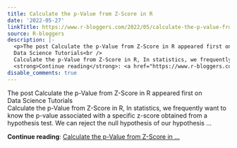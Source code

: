 ```yaml
---
title: Calculate the p-Value from Z-Score in R
date: '2022-05-27'
linkTitle: https://www.r-bloggers.com/2022/05/calculate-the-p-value-from-z-score-in-r/
source: R-bloggers
description: |-
  <p>The post Calculate the p-Value from Z-Score in R appeared first on<br />
  Data Science Tutorials<br />
  Calculate the p-Value from Z-Score in R, In statistics, we frequently want to know the p-value associated with a specific z-score obtained from a hypothesis test. We can reject the null hypothesis of our hypothesis ...</p>
  <strong>Continue reading</strong>: <a href="https://www.r-bloggers.com/2022/05/calculate-the-p-value-from-z-score-in-r/">Calculate the p-Value from Z-Score in ...
disable_comments: true
---
```

<p>The post Calculate the p-Value from Z-Score in R appeared first on<br />
Data Science Tutorials<br />
Calculate the p-Value from Z-Score in R, In statistics, we frequently want to know the p-value associated with a specific z-score obtained from a hypothesis test. We can reject the null hypothesis of our hypothesis ...</p>
<strong>Continue reading</strong>: <a href="https://www.r-bloggers.com/2022/05/calculate-the-p-value-from-z-score-in-r/">Calculate the p-Value from Z-Score in ...